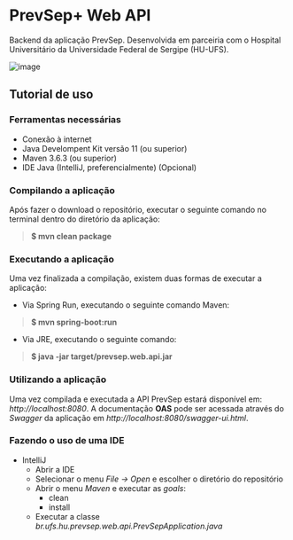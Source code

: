 

# PrevSep+ Web API
Backend da aplicação PrevSep. Desenvolvida em parceiria com o Hospital Universitário da Universidade Federal de Sergipe (HU-UFS).

![image](https://user-images.githubusercontent.com/35767060/121809107-e86f3c80-cc31-11eb-80f3-682996d7f3a9.png)

## Tutorial de uso
### Ferramentas necessárias
- Conexão à internet
- Java Develompent Kit versão 11 (ou superior)
- Maven 3.6.3  (ou superior)
- IDE Java (IntelliJ, preferencialmente) (Opcional)
### Compilando a aplicação
Após fazer o download o repositório, executar o seguinte comando no terminal dentro do diretório da aplicação:
>**$  mvn clean package**
### Executando a aplicação
Uma vez finalizada a compilação, existem duas formas de executar a aplicação:
- Via Spring Run, executando o seguinte comando Maven:
>**$  mvn spring-boot:run**
- Via JRE, executando o seguinte comando:
>**$  java -jar target/prevsep.web.api.jar**

### Utilizando a aplicação
Uma vez compilada e executada a API PrevSep estará disponível em:
*http://localhost:8080*. A documentação **OAS** pode ser acessada através do *Swagger* da aplicação em *http://localhost:8080/swagger-ui.html*.
### Fazendo o uso  de uma IDE
- IntelliJ
	- Abrir a IDE
	- Selecionar o menu *File -> Open* e escolher o diretório do repositório
	- Abrir o menu *Maven* e executar as *goals*:
		- clean
		- install
	- Executar a classe *br.ufs.hu.prevsep.web.api.PrevSepApplication.java*
